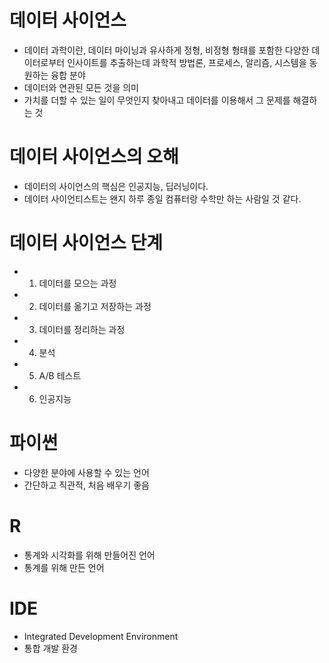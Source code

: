 # 데이터 사이언스
- 데이터 과학이란, 데이터 마이닝과 유사하게 정형, 비정형 형태를 포함한 다양한 데이터로부터 인사이트를 추출하는데 과학적 방법론, 프로세스, 알리즘, 시스템을 동원하는 융합 분야
- 데이터와 연관된 모든 것을 의미
- 가치를 더할 수 있는 일이 무엇인지 찾아내고 데이터를 이용해서 그 문제를 해결하는 것


# 데이터 사이언스의 오해
- 데이터의 사이언스의 핵심은 인공지능, 딥러닝이다.
- 데이터 사이언티스트는 왠지 하루 종일 컴퓨터랑 수학만 하는 사람일 것 같다.


# 데이터 사이언스 단계
- 1. 데이터를 모으는 과정
- 2. 데이터를 옮기고 저장하는 과정
- 3. 데이터를 정리하는 과정
- 4. 분석
- 5. A/B 테스트
- 6. 인공지능


# 파이썬
- 다양한 분야에 사용할 수 있는 언어
- 간단하고 직관적, 처음 배우기 좋음


# R
- 통계와 시각화를 위해 만들어진 언어
- 통계를 위해 만든 언어

# IDE
- Integrated Development Environment
- 통합 개발 환경